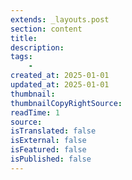 ```yaml
---
extends: _layouts.post
section: content
title: 
description: 
tags:
    - 
created_at: 2025-01-01
updated_at: 2025-01-01
thumbnail: 
thumbnailCopyRightSource:
readTime: 1
source: 
isTranslated: false
isExternal: false
isFeatured: false
isPublished: false
---
```


